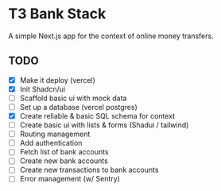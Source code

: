 # T3 Bank Stack

A simple Next.js app for the context of online money transfers.

## TODO

- [X] Make it deploy (vercel)
- [X] Init Shadcn/ui
- [ ] Scaffold basic ui with mock data
- [ ] Set up a database (vercel postgres)
- [X] Create reliable & basic SQL schema for context
- [ ] Create basic ui with lists & forms (Shadui / tailwind)
- [ ] Routing management
- [ ] Add authentication
- [ ] Fetch list of bank accounts
- [ ] Create new bank accounts
- [ ] Create new transactions to bank accounts
- [ ] Error management (w/ Sentry)